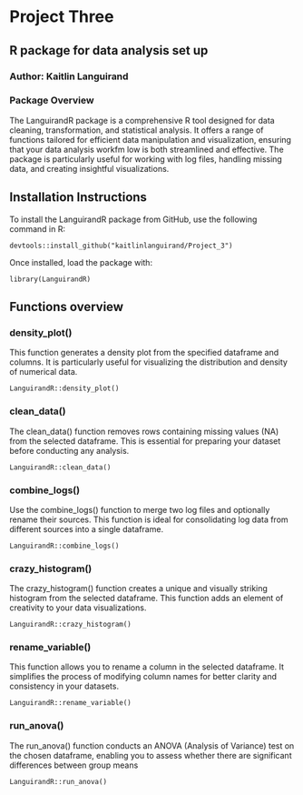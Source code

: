 # Project Three
## R package for data analysis set up
### Author: Kaitlin Languirand


###  Package Overview

The LanguirandR package is a comprehensive R tool designed for data cleaning, transformation, and statistical analysis. It offers a range of functions tailored for efficient data manipulation and visualization, ensuring that your data analysis workfm low is both streamlined and effective. The package is particularly useful for working with log files, handling missing data, and creating insightful visualizations.

## Installation Instructions

To install the LanguirandR package from GitHub, use the following command in R:
```
devtools::install_github("kaitlinlanguirand/Project_3")
```
Once installed, load the package with:
```
library(LanguirandR)
```


## Functions overview

### density_plot()

This function generates a density plot from the specified dataframe and columns. It is particularly useful for visualizing the distribution and density of numerical data.
```
LanguirandR::density_plot()

```

### clean_data()

The clean_data() function removes rows containing missing values (NA) from the selected dataframe. This is essential for preparing your dataset before conducting any analysis.
```
LanguirandR::clean_data()

```

### combine_logs()

Use the combine_logs() function to merge two log files and optionally rename their sources. This function is ideal for consolidating log data from different sources into a single dataframe.
```
LanguirandR::combine_logs()

```

### crazy_histogram()

The crazy_histogram() function creates a unique and visually striking histogram from the selected dataframe. This function adds an element of creativity to your data visualizations.
```
LanguirandR::crazy_histogram()

```

### rename_variable()

This function allows you to rename a column in the selected dataframe. It simplifies the process of modifying column names for better clarity and consistency in your datasets.
```
LanguirandR::rename_variable()

```

### run_anova()
  
The run_anova() function conducts an ANOVA (Analysis of Variance) test on the chosen dataframe, enabling you to assess whether there are significant differences between group means
```
LanguirandR::run_anova()

```


